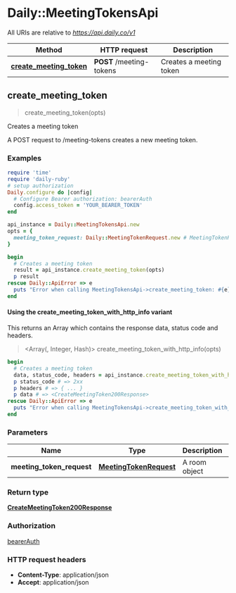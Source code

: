 # Daily::MeetingTokensApi

All URIs are relative to *https://api.daily.co/v1*

| Method | HTTP request | Description |
| ------ | ------------ | ----------- |
| [**create_meeting_token**](MeetingTokensApi.md#create_meeting_token) | **POST** /meeting-tokens | Creates a meeting token |


## create_meeting_token

> <CreateMeetingToken200Response> create_meeting_token(opts)

Creates a meeting token

A POST request to /meeting-tokens creates a new meeting token.

### Examples

```ruby
require 'time'
require 'daily-ruby'
# setup authorization
Daily.configure do |config|
  # Configure Bearer authorization: bearerAuth
  config.access_token = 'YOUR_BEARER_TOKEN'
end

api_instance = Daily::MeetingTokensApi.new
opts = {
  meeting_token_request: Daily::MeetingTokenRequest.new # MeetingTokenRequest | A room object
}

begin
  # Creates a meeting token
  result = api_instance.create_meeting_token(opts)
  p result
rescue Daily::ApiError => e
  puts "Error when calling MeetingTokensApi->create_meeting_token: #{e}"
end
```

#### Using the create_meeting_token_with_http_info variant

This returns an Array which contains the response data, status code and headers.

> <Array(<CreateMeetingToken200Response>, Integer, Hash)> create_meeting_token_with_http_info(opts)

```ruby
begin
  # Creates a meeting token
  data, status_code, headers = api_instance.create_meeting_token_with_http_info(opts)
  p status_code # => 2xx
  p headers # => { ... }
  p data # => <CreateMeetingToken200Response>
rescue Daily::ApiError => e
  puts "Error when calling MeetingTokensApi->create_meeting_token_with_http_info: #{e}"
end
```

### Parameters

| Name | Type | Description | Notes |
| ---- | ---- | ----------- | ----- |
| **meeting_token_request** | [**MeetingTokenRequest**](MeetingTokenRequest.md) | A room object | [optional] |

### Return type

[**CreateMeetingToken200Response**](CreateMeetingToken200Response.md)

### Authorization

[bearerAuth](../README.md#bearerAuth)

### HTTP request headers

- **Content-Type**: application/json
- **Accept**: application/json

